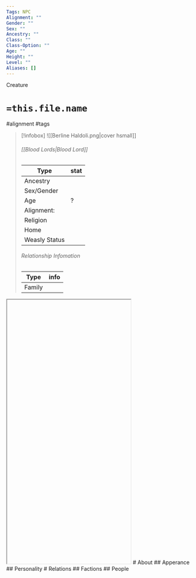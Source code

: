 ```yaml
---
Tags: NPC
Alignment: ""
Gender: ""
Sex: ""
Ancestry: ""
Class: ""
Class-Option: ""
Age: ""
Height: ""
Level: ""
Aliases: []
---
```

<span stylle=align:right;>Creature </span>
# `=this.file.name`
#alignment #tags
> [!infobox]
> ![[Berline Haldoli.png|cover hsmall]]
> ###### [[Blood Lords|Blood Lord]]
> | Type | stat |
 > |---|---|
  > |Ancestry |  |
  > | Sex/Gender |  |
  > |Age | ? |
  > |Alignment: |  |
  > | Religion |  |
  > | Home | |
  > |Weasly Status |  |
  > ######  Relationship Infomation
  > | Type | info |
  > |--- |---|
  > | Family  | |

<iframe width=65% height=700px src=""></iframe>
# About
## Apperance
## Personality
# Relations
## Factions
## People
